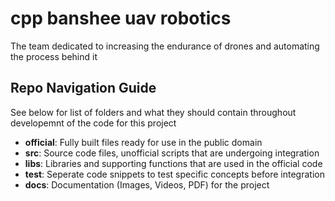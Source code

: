 # cpp banshee uav robotics
The team dedicated to increasing the endurance of drones and automating the process behind it

## Repo Navigation Guide
See below for list of folders and what they should contain throughout developemnt of the code for this project
- **official**: Fully built files ready for use in the public domain
- **src**: Source code files, unofficial scripts that are undergoing integration
- **libs**: Libraries and supporting functions that are used in the official code
- **test**: Seperate code snippets to test specific concepts before integration
- **docs**: Documentation (Images, Videos, PDF) for the project